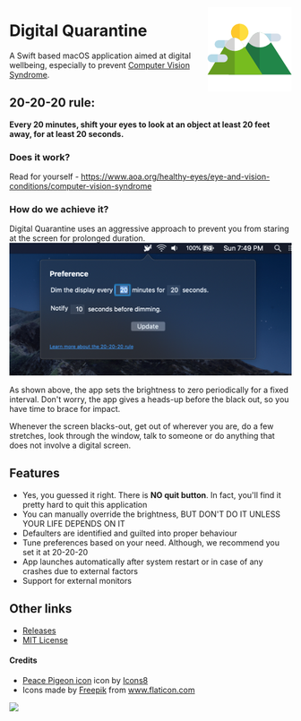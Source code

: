 <img src="https://github.com/bharathbhargavgb/digital-quarantine/blob/master/Digital%20Quarantine/Assets.xcassets/AppIcon.appiconset/mountain@256.png?raw=true" 
alt="Digital Quarantine logo" title="Digital Quarantine" align="right" height="150" />


Digital Quarantine
===================

A Swift based macOS application aimed at digital wellbeing, especially to prevent [Computer Vision Syndrome](https://en.wikipedia.org/wiki/Computer_vision_syndrome).

## 20-20-20 rule: 
<b> Every 20 minutes, shift your eyes to look at an object at least 20 feet away, for at least 20 seconds. </b>

### Does it work?
Read for yourself - <a href="https://www.aoa.org/healthy-eyes/eye-and-vision-conditions/computer-vision-syndrome">https://www.aoa.org/healthy-eyes/eye-and-vision-conditions/computer-vision-syndrome</a>

### How do we achieve it?
Digital Quarantine uses an aggressive approach to prevent you from staring at the screen for prolonged duration. 
<br>
<img src="https://github.com/bharathbhargavgb/digital-quarantine/blob/resources/readme_resource/Popover.png?raw=true" 
alt="Preference dialog" title="Digital Quarantine" width=589 />

As shown above, the app sets the brightness to zero periodically for a fixed interval. Don't worry, the app gives a heads-up before the black out, so you have time to brace for impact.

Whenever the screen blacks-out, get out of wherever you are, do a few stretches, look through the window, talk to someone or do anything that does not involve a digital screen.

## Features
 - Yes, you guessed it right. There is <b>NO quit button</b>. In fact, you'll find it pretty hard to quit this application
 - You can manually override the brightness, BUT DON'T DO IT UNLESS YOUR LIFE DEPENDS ON IT
 - Defaulters are identified and guilted into proper behaviour
 - Tune preferences based on your need. Although, we recommend you set it at 20-20-20
 - App launches automatically after system restart or in case of any crashes due to external factors
 - Support for external monitors

## Other links
 - <a href="https://github.com/bharathbhargavgb/digital-quarantine/releases">Releases</a>
 - <a href="https://github.com/bharathbhargavgb/digital-quarantine/blob/master/LICENSE">MIT License</a>

#### Credits
 - <a target="_blank" href="https://icons8.com/icons/set/peace-pigeon">Peace Pigeon icon</a> icon by <a target="_blank" href="https://icons8.com">Icons8</a>
 - Icons made by <a href="https://www.flaticon.com/authors/freepik" title="Freepik">Freepik</a> from <a href="https://www.flaticon.com/" title="Flaticon">www.flaticon.com</a>


<a href="https://www.paypal.com/paypalme/bharathbhargavgb">
 <img src="https://img.shields.io/badge/Buy%20me-Coffee-green" />
</a>
